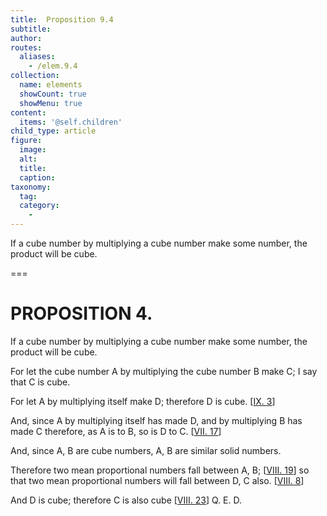```yaml
---
title:  Proposition 9.4
subtitle: 
author:
routes:
  aliases:
    - /elem.9.4
collection:
  name: elements
  showCount: true
  showMenu: true
content:
  items: '@self.children'
child_type: article
figure:
  image:
  alt:
  title:
  caption:
taxonomy:
  tag:
  category:
    - 
---
```


<p>
       <hi rend="ital">If a cube number by multiplying a cube number make some number, the product will be cube.</hi>
      </p>

===

<h1>PROPOSITION 4.</h1>
<p>
       <span class="ital">If a cube number by multiplying a cube number make some number, the product will be cube.</span>
      </p>

<p>For let the cube number <span class="ital">A</span> by multiplying the cube number <span class="ital">B</span> make <span class="ital">C</span>; I say that <span class="ital">C</span> is cube. 
      </p>

<p>For let <span class="ital">A</span> by multiplying itself make <span class="ital">D</span>; therefore <span class="ital">D</span> is cube. [<a href="/elem.9.3">IX. 3</a>] </p>

<p>And, since <span class="ital">A</span> by multiplying itself has made <span class="ital">D</span>, and by multiplying <span class="ital">B</span> has made <span class="ital">C</span> therefore, as <span class="ital">A</span> is to <span class="ital">B</span>, so is <span class="ital">D</span> to <span class="ital">C</span>. [<a href="/elem.7.17">VII. 17</a>] </p>

<p>And, since <span class="ital">A</span>, <span class="ital">B</span> are cube numbers, <span class="ital">A</span>, <span class="ital">B</span> are similar solid numbers. </p>

<p>Therefore two mean proportional numbers fall between <span class="ital">A</span>, <span class="ital">B</span>; [<a href="/elem.8.19">VIII. 19</a>] so that two mean proportional numbers will fall between <span class="ital">D</span>, <span class="ital">C</span> also. [<a href="/elem.8.8">VIII. 8</a>] </p>

<p>And <span class="ital">D</span> is cube; therefore <span class="ital">C</span> is also cube [<a href="/elem.8.23">VIII. 23</a>] Q. E. D.</p>
